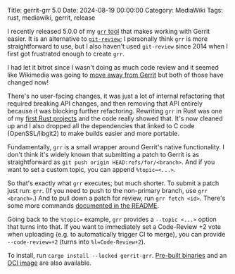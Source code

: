 Title: gerrit-grr 5.0
Date: 2024-08-19 00:00:00
Category: MediaWiki
Tags: rust, mediawiki, gerrit, release

I recently released 5.0.0 of my [`grr` tool](https://gitlab.com/legoktm/rust-grr) that makes working
with Gerrit easier. It is an alternative to [`git-review`](https://pypi.org/project/git-review/);
I personally think `grr` is more straightforward to use, but I also haven't used `git-review` since 2014 when I first got frustrated enough to create `grr`.

I had let it bitrot since I wasn't doing as much code review and it seemed like Wikimedia
was going to [move away from Gerrit](https://www.mediawiki.org/wiki/GitLab/Migration_status) but both
of those have changed now!

There's no user-facing changes, it was just a lot of internal refactoring
that required breaking API changes, and then removing that API entirely because it was blocking further
refactoring. Rewriting `grr` in Rust was one of my [first Rust projects](/2020/06/14/learning-rust-week-2.html) and the code really showed that. It's now cleaned up and I also dropped all the dependencies that linked to C code (OpenSSL/libgit2) to make builds
easier and more portable.

Fundamentally, `grr` is a small wrapper around Gerrit's native functionality. I don't think it's widely known that submitting a patch to Gerrit is as straightforward as `git push origin HEAD:refs/for/<branch>`. And if you want to set a custom topic, you can append `%topic=<...>`.

So that's exactly what `grr` executes; but much shorter. To submit a patch just run: `grr`. (If you need to push to the non-primary branch, use `grr <branch>`.) And to pull down a patch for review, run `grr fetch <id>`. There's some more commands [documented in the README](https://gitlab.com/legoktm/rust-grr#usage).

Going back to the `%topic=` example, `grr` provides a `--topic <...>` option that turns into that. If you want to immediately set a Code-Review +2 vote when uploading (e.g. to automatically trigger CI
to merge), you can provide `--code-review=+2` (turns into `%l=Code-Review+2`).

To install, run `cargo install --locked gerrit-grr`. [Pre-built binaries](https://gitlab.com/legoktm/rust-grr/-/releases) and an [OCI image](https://gitlab.com/legoktm/rust-grr#grr) are also available.
